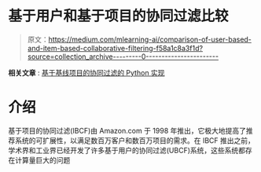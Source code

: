 # 基于用户和基于项目的协同过滤比较

> 原文：<https://medium.com/mlearning-ai/comparison-of-user-based-and-item-based-collaborative-filtering-f58a1c8a3f1d?source=collection_archive---------0----------------------->

**相关文章** : [基于基线项目的协同过滤的 Python 实现](/@wwwbbb8510/python-implementation-of-baseline-item-based-collaborative-filtering-2ba7c8960590)

# 介绍

基于项目的协同过滤(IBCF)由 Amazon.com 于 1998 年推出，它极大地提高了推荐系统的可扩展性，以满足数百万客户和数百万项目的需求。在 IBCF 推出之前，学术界和工业界已经开发了许多基于用户的协同过滤(UBCF)系统，这些系统都存在计算量巨大的问题
